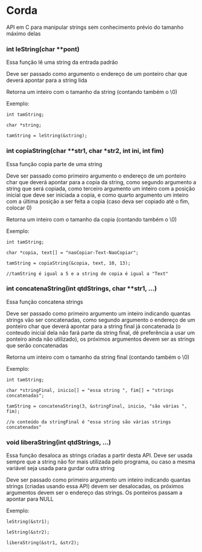 # Corda
API em C para manipular strings sem conhecimento prévio do tamanho máximo delas

### int leString(char **pont)
Essa função lê uma string da entrada padrão

Deve ser passado como argumento o endereço de um ponteiro char que deverá apontar para a string lida

Retorna um inteiro com o tamanho da string (contando também o \0)

Exemplo:

`int tamString;`

`char *string;`

`tamString = leString(&string);`

### int copiaString(char **str1, char *str2, int ini, int fim)
Essa função copia parte de uma string

Deve ser passado como primeiro argumento o endereço de um ponteiro char que deverá apontar para a copia da string, como segundo argumento a string que será copiada, como terceiro argumento um inteiro com a posição inicial que deve ser iniciada a copia, e como quarto argumento um inteiro com a última posição a ser feita a copia (caso deva ser copiado até o fim, colocar 0)

Retorna um inteiro com o tamanho da copia (contando também o \0)

Exemplo:

`int tamString;`

`char *copia, text[] = "naoCopiar-Text-NaoCopiar";`

`tamString = copiaString(&copia, text, 10, 13);`

`//tamString é igual a 5 e a string de copia é igual a "Text"`

### int concatenaString(int qtdStrings, char **str1, ...)
Essa função concatena strings

Deve ser passado como primeiro argumento um inteiro indicando quantas strings vão ser concatenadas, como segundo argumento o endereço de um ponteiro char que deverá apontar para a string final já concatenada (o conteudo inicial dela não fará parte da string final, dê preferência a usar um ponteiro ainda não utilizado), os próximos argumentos devem ser as strings que serão concatenadas

Retorna um inteiro com o tamanho da string final (contando também o \0)

Exemplo:

`int tamString;`

`char *stringFinal, inicio[] = "essa string ", fim[] = "strings concatenadas";`

`tamString = concatenaString(3, &stringFinal, inicio, "são várias ", fim);`

`//o conteúdo da stringFinal é "essa string são várias strings concatenadas"`


### void liberaString(int qtdStrings, ...)
Essa função desaloca as strings criadas a partir desta API. Deve ser usada sempre que a string não for mais utilizada pelo programa, ou caso a mesma variável seja usada para gurdar outra string

Deve ser passado como primeiro argumento um inteiro indicando quantas strings (criadas usando essa API) devem ser desalocadas, os próximos argumentos devem ser o endereço das strings. Os ponteiros passam a apontar para NULL

Exemplo:

`leString(&str1);`

`leString(&str2);`

`liberaString(&str1, &str2);`
